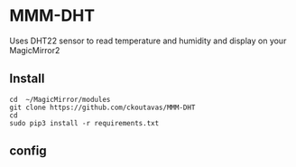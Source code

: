 # MMM-DHT
Uses DHT22 sensor to read temperature and humidity and display on your MagicMirror2

## Install
```
cd  ~/MagicMirror/modules
git clone https://github.com/ckoutavas/MMM-DHT
cd
sudo pip3 install -r requirements.txt
```

## config

